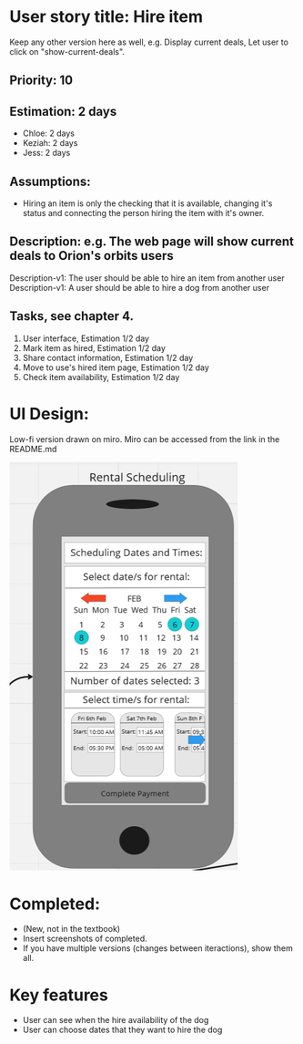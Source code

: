 
# User story title: Hire item

Keep any other version here as well, e.g. Display current deals, Let user to click on "show-current-deals".

## Priority: 10 

## Estimation: 2 days

* Chloe: 2 days 
* Keziah: 2 days
* Jess: 2 days

## Assumptions:
* Hiring an item is only the checking that it is available, changing it's status and connecting the person hiring the item with it's owner.

## Description: e.g. The web page will show current deals to Orion's orbits users

Description-v1: The user should be able to hire an item from another user
Description-v1: A user should be able to hire a dog from another user

## Tasks, see chapter 4.

1. User interface, Estimation 1/2 day
2. Mark item as hired, Estimation 1/2 day
3. Share contact information, Estimation 1/2 day
4. Move to use's hired item page, Estimation 1/2 day
5. Check item availability, Estimation 1/2 day


# UI Design:
Low-fi version drawn on miro. Miro can be accessed from the link in the README.md

![image](/images/hire_item.png)

# Completed:
* (New, not in the textbook) 
* Insert screenshots of completed. 
* If you have multiple versions (changes between iteractions), show them all.

# Key features
* User can see when the hire availability of the dog
* User can choose dates that they want to hire the dog
